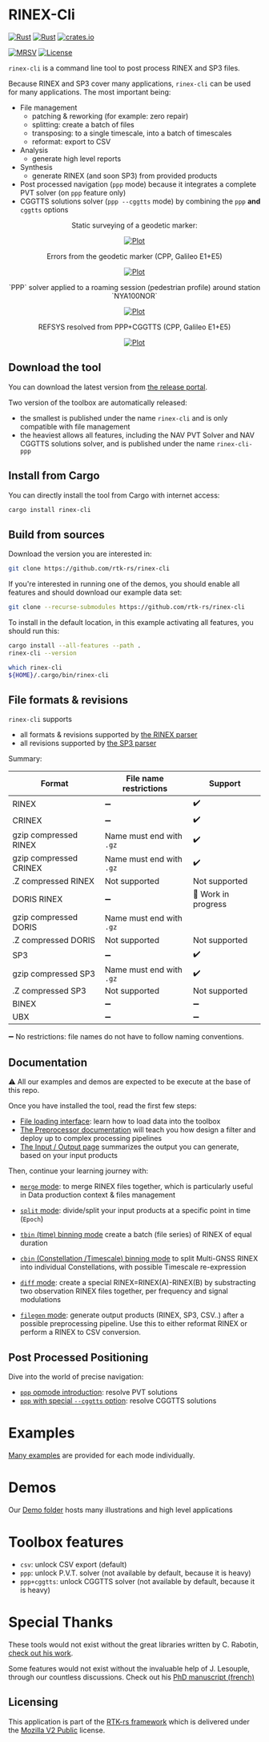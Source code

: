 RINEX-Cli
=========

[![Rust](https://github.com/rtk-rs/rinex-cli/actions/workflows/rust.yml/badge.svg)](https://github.com/rtk-rs/rinex-cli/actions/workflows/rust.yml)
[![Rust](https://github.com/rtk-rs/rinex-cli/actions/workflows/daily.yml/badge.svg)](https://github.com/rtk-rs/rinex-cli/actions/workflows/daily.yml)
[![crates.io](https://img.shields.io/crates/v/rinex-cli.svg)](https://crates.io/crates/rinex-cli)

[![MRSV](https://img.shields.io/badge/MSRV-1.82.0-orange?style=for-the-badge)](https://github.com/rust-lang/rust/releases/tag/1.82.0)
[![License](https://img.shields.io/badge/license-MPL_2.0-orange?style=for-the-badge&logo=mozilla)](https://github.com/rtk-rs/rinex-cli/blob/main/LICENSE)

`rinex-cli` is a command line tool to post process RINEX and SP3 files.

Because RINEX and SP3 cover many applications, `rinex-cli` can be used for many applications. 
The most important being:

- File management
  - patching & reworking (for example: zero repair)
  - splitting: create a batch of files
  - transposing: to a single timescale, into a batch of timescales
  - reformat: export to CSV
- Analysis 
  - generate high level reports
- Synthesis
  - generate RINEX (and soon SP3) from provided products
- Post processed navigation (`ppp` mode) because it integrates a complete
PVT solver (on `ppp` feature only)
- CGGTTS solutions solver (`ppp --cggtts` mode) by combining the `ppp` **and** `cggtts` options

<div align="center">
    <p>
        Static surveying of a geodetic marker:
    </p>
    <a href=https://github.com/rtk-rs/rinex-cli/blob/main/plots/front-page/map.png>
        <img src=https://github.com/rtk-rs/rinex-cli/blob/main/plots/front-page/map.png alt="Plot">
    </a>
</div>

<div align="center">
    <p>
        Errors from the geodetic marker (CPP, Galileo E1+E5)
    </p>
    <a href=https://github.com/rtk-rs/rinex-cli/blob/main/plots/front-page/coordinates.png>
        <img src=https://github.com/rtk-rs/rinex-cli/blob/main/plots/front-page/coordinates.png alt="Plot">
    </a>
</div>

<div align="center">
    <p>
        `PPP` solver applied to a roaming session (pedestrian profile) around station `NYA100NOR`
    </p>
    <a href=https://github.com/rtk-rs/rinex-cli/blob/main/plots/front-page/roaming-ppp1.png>
        <img src=https://github.com/rtk-rs/rinex-cli/blob/main/plots/front-page/roaming-ppp1.png alt="Plot">
    </a>
</div>

<div align="center">
    <p>
        REFSYS resolved from PPP+CGGTTS (CPP, Galileo E1+E5)
    </p>
    <a href=https://github.com/rtk-rs/rinex-cli/blob/main/plots/front-page/refsys.png>
        <img src=https://github.com/rtk-rs/rinex-cli/blob/main/plots/front-page/refsys.png alt="Plot">
    </a>
</div>

## Download the tool

You can download the latest version from [the release portal](https://github.com/rtk-rs/rinex-cli/releases).

Two version of the toolbox are automatically released:

* the smallest is published under the name `rinex-cli` and is only compatible with file management
* the heaviest allows all features, including the NAV PVT Solver and NAV CGGTTS solutions solver, and is published
under the name `rinex-cli-ppp`

## Install from Cargo

You can directly install the tool from Cargo with internet access:

```bash
cargo install rinex-cli
```

## Build from sources

Download the version you are interested in:

```bash
git clone https://github.com/rtk-rs/rinex-cli
```

If you're interested in running one of the demos, you should enable all features
and should download our example data set:

```bash
git clone --recurse-submodules https://github.com/rtk-rs/rinex-cli
```

To install in the default location, in this example activating all features,
you should run this:

```bash
cargo install --all-features --path .
rinex-cli --version

which rinex-cli
${HOME}/.cargo/bin/rinex-cli
```

## File formats & revisions

`rinex-cli` supports 

- all formats & revisions supported by [the RINEX parser](https://github.com/rtk-rs/rinex)
- all revisions supported by [the SP3 parser](https://github.com/rtk-rs/sp3)

Summary:

| Format                 | File name restrictions            |    Support                         |
|------------------------|-----------------------------------|------------------------------------|
| RINEX                  | :heavy_minus_sign:                | :heavy_check_mark:                 |
| CRINEX                 | :heavy_minus_sign:                | :heavy_check_mark:                 | 
| gzip compressed RINEX  | Name must end with `.gz`          | :heavy_check_mark:                 | 
| gzip compressed CRINEX | Name must end with `.gz`          | :heavy_check_mark:                 | 
| .Z compressed RINEX    | Not supported                     | Not supported                      |
| DORIS RINEX            | :heavy_minus_sign:                | :construction: Work in progress    |
| gzip compressed DORIS  | Name must end with `.gz`          | 
| .Z compressed DORIS    | Not supported                     | Not supported                      |
| SP3                    | :heavy_minus_sign:                | :heavy_check_mark:                 | 
| gzip compressed SP3    | Name must end with `.gz`          | :heavy_check_mark:                 | 
| .Z compressed SP3      | Not supported                     | Not supported                      |
| BINEX                  | :heavy_minus_sign:                | :heavy_minus_sign:                 |
| UBX                    | :heavy_minus_sign:                | :heavy_minus_sign:                 |

:heavy_minus_sign: No restrictions: file names do not have to follow naming conventions.  

## Documentation

:warning: All our examples and demos are expected to be execute at the base of this repo.

Once you have installed the tool, read the first few steps:

- [File loading interface](./documentation/FileLoading.md): learn how to load data into the toolbox
- [The Preprocessor documentation](./documentation/Preprocessor.md) will teach you
how design a filter and deploy up to complex processing pipelines
- [The Input / Output page](./documentation/InputOutput.md) summarizes the output you can
generate, based on your input products

Then, continue your learning journey with:

- [`merge` mode](./documentation/Merge.md): to merge RINEX files together,
which is particularly useful in Data production context & files management

- [`split` mode](./documentation/Split.md): divide/split your input products at a specific point in time (`Epoch`)

- [`tbin` (time) binning mode](./documentation/TBin.md) create a batch (file series) of RINEX of equal duration

- [`cbin` (Constellation /Timescale) binning mode](./demos/CBIN.md) to split Multi-GNSS RINEX into individual
Constellations, with possible Timescale re-expression

- [`diff` mode](./demos/DIFF.md): create a special RINEX=RINEX(A)-RINEX(B)
by substracting two observation RINEX files together, per frequency and signal modulations

- [`filegen` mode](./documentation/Filegen.md): generate output products (RINEX, SP3, CSV..)
after a possible preprocessing pipeline. Use this to either reformat RINEX or perform a RINEX to CSV conversion.

## Post Processed Positioning

Dive into the world of precise navigation:

- [`ppp` opmode introduction](./documentation/PPP.md): resolve PVT solutions
- [`ppp` with special `--cggtts` option](./documentation/CGGTTS.md): resolve CGGTTS solutions

Examples
========

[Many examples](./examples/README.md) are provided for each mode individually.

Demos
=====

Our [Demo folder](./demos) hosts many illustrations and high level applications

Toolbox features
================

- `csv`: unlock CSV export (default)
- `ppp`: unlock P.V.T. solver (not available by default, because it is heavy)
- `ppp+cggtts`: unlock CGGTTS solver (not available by default, because it is heavy)

Special Thanks
==============

These tools would not exist without the great libraries written by C. Rabotin, 
[check out his work](https://github.com/nyx-space).  

Some features would not exist without the invaluable help of J. Lesouple, through
our countless discussions. Check out his 
[PhD manuscript (french)](http://perso.recherche.enac.fr/~julien.lesouple/fr/publication/thesis/THESIS.pdf?fbclid=IwAR3WlHm0eP7ygRzywbL07Ig-JawvsdCEdvz1umJJaRRXVO265J9cp931YyI)

## Licensing

This application is part of the [RTK-rs framework](https://github.com/rtk-rs) which
is delivered under the [Mozilla V2 Public](https://www.mozilla.org/en-US/MPL/2.0) license.
